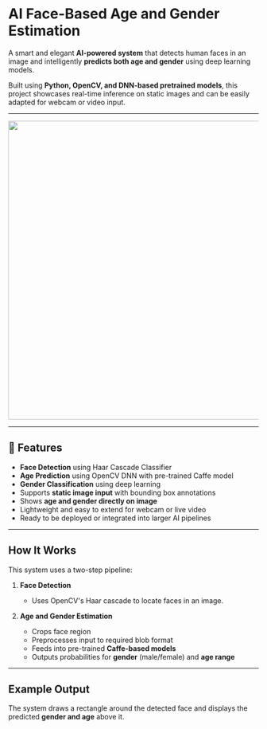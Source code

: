 #  AI Face-Based Age and Gender Estimation

A smart and elegant **AI-powered system** that detects human faces in an image and intelligently **predicts both age and gender** using deep learning models.

Built using **Python, OpenCV, and DNN-based pretrained models**, this project showcases real-time inference on static images and can be easily adapted for webcam or video input.

---

<p align="center">
 
  <img src="https://github.com/user-attachments/assets/0beaab77-2ea2-4e8d-8fce-3c071f253eb9" width="600" hight="600"/>
</p>




---

## 🚀 Features

-  **Face Detection** using Haar Cascade Classifier  
- **Age Prediction** using OpenCV DNN with pre-trained Caffe model  
- **Gender Classification** using deep learning  
- Supports **static image input** with bounding box annotations  
- Shows **age and gender directly on image**  
- Lightweight and easy to extend for webcam or live video  
- Ready to be deployed or integrated into larger AI pipelines  

---

##  How It Works

This system uses a two-step pipeline:

1. **Face Detection**  
   - Uses OpenCV's Haar cascade to locate faces in an image.

2. **Age and Gender Estimation**  
   - Crops face region  
   - Preprocesses input to required blob format  
   - Feeds into pre-trained **Caffe-based models**  
   - Outputs probabilities for **gender** (male/female) and **age range**  

---

##  Example Output

The system draws a rectangle around the detected face and displays the predicted **gender and age** above it.

